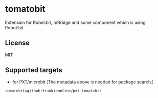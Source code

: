 # tomatobit

Extension for Robot:bit, mBridge and some component which is using Robot:bit

## License

MIT

## Supported targets

* for PXT/microbit
(The metadata above is needed for package search.)

```package
tomatobit=github:frankieonline/pxt-tomatobit
```
